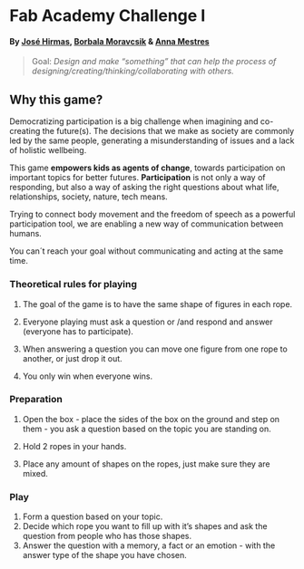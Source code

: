 
# Fab Academy Challenge I

#### By [José Hirmas](https://jose-hirmas.github.io/mdefportafolio/), [Borbala Moravcsik](https://borbalamoravcsik.github.io/mdef-borka/) & [Anna Mestres](https://anna-mestres.github.io/anna.mestres/)

>Goal:
*Design and make “something” that can help the process of designing/creating/thinking/collaborating with others.*


## Why this game?

Democratizing participation is a big challenge when imagining and co-creating the future(s). The decisions that we make as society are commonly led by the same people, generating a misunderstanding of issues and a lack of holistic wellbeing.

This game **empowers kids as agents of change**, towards participation on important topics for better futures. **Participation** is not only a way of responding, but also a way of asking the right questions about what life, relationships, society, nature, tech means.

Trying to connect body movement and the freedom of speech as a powerful participation tool, we are enabling a new way of communication between humans.

You can´t reach your goal without communicating and acting at the same time.


### Theoretical rules for playing


1. The goal of the game is to have the same shape of figures in each rope.

2. Everyone playing must ask a question or /and respond and answer (everyone has to participate).

3. When answering a question you can move one figure from one rope to another, or just drop it out.

4. You only win when everyone wins.


### Preparation


1. Open the box - place the sides of the box on the ground and step on them - you ask a question based on the topic you are standing on.

2. Hold 2 ropes in your hands.

3. Place any amount of shapes on the ropes, just make sure they are mixed.

### Play

1. Form a question based on your topic.
2. Decide which rope you want to fill up with it’s shapes and ask the question from people who has those shapes.
3. Answer the question with a memory, a fact or an emotion - with the answer type of the shape you have chosen.
